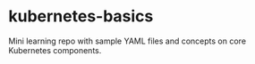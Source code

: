 # kubernetes-basics
Mini learning repo with sample YAML files and concepts on core Kubernetes components.
